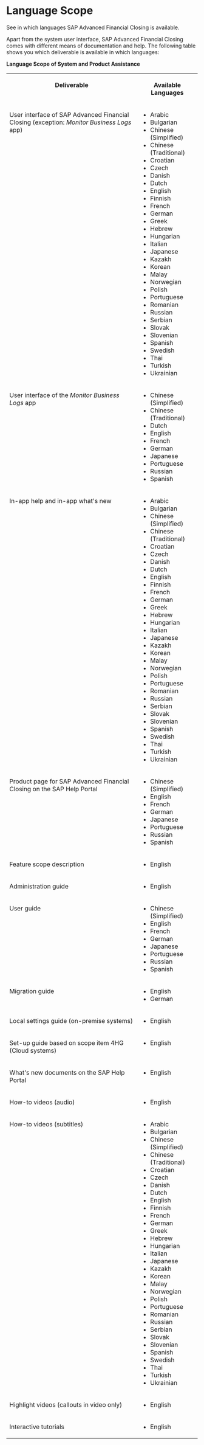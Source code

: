 <!-- loio4f635b90a93248b680a41abe69ac5d76 -->

# Language Scope

See in which languages SAP Advanced Financial Closing is available.

Apart from the system user interface, SAP Advanced Financial Closing comes with different means of documentation and help. The following table shows you which deliverable is available in which languages:

**Language Scope of System and Product Assistance**


<table>
<tr>
<th valign="top">

Deliverable

</th>
<th valign="top">

Available Languages

</th>
</tr>
<tr>
<td valign="top">

User interface of SAP Advanced Financial Closing \(exception: *Monitor Business Logs* app\)

</td>
<td valign="top">

-   Arabic
-   Bulgarian
-   Chinese \(Simplified\)
-   Chinese \(Traditional\)
-   Croatian
-   Czech
-   Danish
-   Dutch
-   English
-   Finnish
-   French
-   German
-   Greek
-   Hebrew
-   Hungarian
-   Italian
-   Japanese
-   Kazakh
-   Korean
-   Malay
-   Norwegian
-   Polish
-   Portuguese
-   Romanian
-   Russian
-   Serbian
-   Slovak
-   Slovenian
-   Spanish
-   Swedish
-   Thai
-   Turkish
-   Ukrainian



</td>
</tr>
<tr>
<td valign="top">

User interface of the *Monitor Business Logs* app

</td>
<td valign="top">

-   Chinese \(Simplified\)
-   Chinese \(Traditional\)
-   Dutch
-   English
-   French
-   German
-   Japanese
-   Portuguese
-   Russian
-   Spanish



</td>
</tr>
<tr>
<td valign="top">

In-app help and in-app what's new

</td>
<td valign="top">

-   Arabic
-   Bulgarian
-   Chinese \(Simplified\)
-   Chinese \(Traditional\)
-   Croatian
-   Czech
-   Danish
-   Dutch
-   English
-   Finnish
-   French
-   German
-   Greek
-   Hebrew
-   Hungarian
-   Italian
-   Japanese
-   Kazakh
-   Korean
-   Malay
-   Norwegian
-   Polish
-   Portuguese
-   Romanian
-   Russian
-   Serbian
-   Slovak
-   Slovenian
-   Spanish
-   Swedish
-   Thai
-   Turkish
-   Ukrainian



</td>
</tr>
<tr>
<td valign="top">

Product page for SAP Advanced Financial Closing on the SAP Help Portal

</td>
<td valign="top">

-   Chinese \(Simplified\)
-   English
-   French
-   German
-   Japanese
-   Portuguese
-   Russian
-   Spanish



</td>
</tr>
<tr>
<td valign="top">

Feature scope description

</td>
<td valign="top">

-   English



</td>
</tr>
<tr>
<td valign="top">

Administration guide

</td>
<td valign="top">

-   English



</td>
</tr>
<tr>
<td valign="top">

User guide

</td>
<td valign="top">

-   Chinese \(Simplified\)
-   English
-   French
-   German
-   Japanese
-   Portuguese
-   Russian
-   Spanish



</td>
</tr>
<tr>
<td valign="top">

Migration guide

</td>
<td valign="top">

-   English
-   German



</td>
</tr>
<tr>
<td valign="top">

Local settings guide \(on-premise systems\)

</td>
<td valign="top">

-   English



</td>
</tr>
<tr>
<td valign="top">

Set-up guide based on scope item 4HG \(Cloud systems\)

</td>
<td valign="top">

-   English



</td>
</tr>
<tr>
<td valign="top">

What's new documents on the SAP Help Portal

</td>
<td valign="top">

-   English



</td>
</tr>
<tr>
<td valign="top">

How-to videos \(audio\)

</td>
<td valign="top">

-   English



</td>
</tr>
<tr>
<td valign="top">

How-to videos \(subtitles\)

</td>
<td valign="top">

-   Arabic
-   Bulgarian
-   Chinese \(Simplified\)
-   Chinese \(Traditional\)
-   Croatian
-   Czech
-   Danish
-   Dutch
-   English
-   Finnish
-   French
-   German
-   Greek
-   Hebrew
-   Hungarian
-   Italian
-   Japanese
-   Kazakh
-   Korean
-   Malay
-   Norwegian
-   Polish
-   Portuguese
-   Romanian
-   Russian
-   Serbian
-   Slovak
-   Slovenian
-   Spanish
-   Swedish
-   Thai
-   Turkish
-   Ukrainian



</td>
</tr>
<tr>
<td valign="top">

Highlight videos \(callouts in video only\)

</td>
<td valign="top">

-   English



</td>
</tr>
<tr>
<td valign="top">

Interactive tutorials

</td>
<td valign="top">

-   English



</td>
</tr>
</table>


